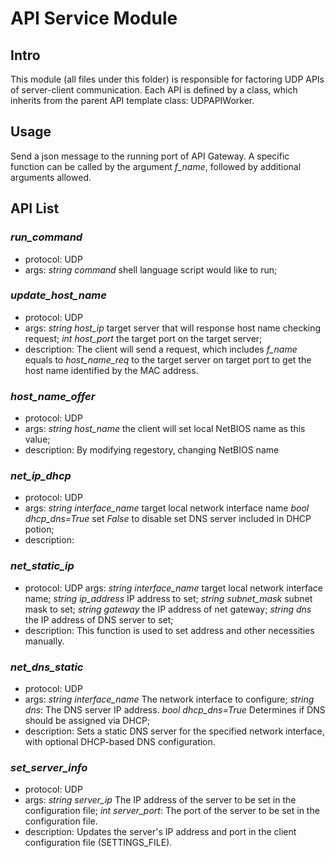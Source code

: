 # API Service Module

## Intro

This module (all files under this folder) is responsible for factoring UDP APIs of server-client communication. Each API is defined by a class, which inherits from the parent API template class: UDPAPIWorker.

## Usage

Send a json message to the running port of API Gateway. A specific function can be called by the argument *f_name*, followed by additional arguments allowed. 

## API List

### *run_command* 

- protocol: UDP
- args: *string* *command* shell language script would like to run; 


### *update_host_name* 

- protocol: UDP
- args: *string* *host_ip* target server that will response host name checking request; *int* *host_port* the target port on the target server;
- description: The client will send a request, which includes *f_name* equals to *host_name_req* to the target server on target port to get the host name identified by the MAC address.


### *host_name_offer*

- protocol: UDP
- args: *string* *host_name* the client will set local NetBIOS name as this value;
- description: By modifying regestory, changing NetBIOS name


### *net_ip_dhcp* 

- protocol: UDP
- args: *string* *interface_name* target local network interface name *bool* *dhcp_dns=True* set *False* to disable set DNS server included in DHCP potion;
- description: 

### *net_static_ip* 
- protocol: UDP
args: *string* *interface_name* target local network interface name; *string* *ip_address* IP address to set; *string* *subnet_mask* subnet mask to set; *string* *gateway* the IP address of net gateway; *string* *dns* the IP address of DNS server to set;
- description: This function is used to set address and other necessities manually.

### *net_dns_static* 
- protocol: UDP
- args: *string* *interface_name* The network interface to configure; *string* *dns*: The DNS server IP address.
*bool* *dhcp_dns=True* Determines if DNS should be assigned via DHCP; 
- description: Sets a static DNS server for the specified network interface, with optional DHCP-based DNS configuration.

### *set_server_info* 
- protocol: UDP
- args: *string* *server_ip* The IP address of the server to be set in the configuration file; *int* *server_port*: The port of the server to be set in the configuration file.
- description: Updates the server's IP address and port in the client configuration file (SETTINGS_FILE).

